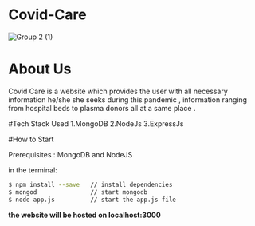 # Covid-Care
![Group 2 (1)](https://user-images.githubusercontent.com/68319172/95670467-e6d40d00-0ba8-11eb-8143-6668a5a2f21b.png)
# About Us
Covid Care is a website which provides the user with all necessary information he/she she seeks during this pandemic , information ranging from hospital beds to plasma donors all at a same place .

#Tech Stack Used 
1.MongoDB
2.NodeJs
3.ExpressJs

#How to Start

Prerequisites : MongoDB and NodeJS

in the terminal:
```bash
$ npm install --save   // install dependencies
$ mongod               // start mongodb
$ node app.js          // start the app.js file
```
**the website will be hosted on localhost:3000**


